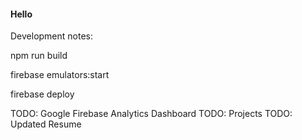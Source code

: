 #### Hello

Development notes:

npm run build

firebase emulators:start

firebase deploy


TODO: Google Firebase Analytics Dashboard
TODO: Projects
TODO: Updated Resume